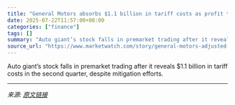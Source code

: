 ```yaml
---
title: "General Motors absorbs $1.1 billion in tariff costs as profit tops estimates"
date: 2025-07-22T11:57:00+08:00
categories: ["finance"]
tags: []
summary: "Auto giant’s stock falls in premarket trading after it reveals $1.1 billion in tariff costs in the second quarter, despite mitigation efforts."
source_url: "https://www.marketwatch.com/story/general-motors-adjusted-q2-profit-tops-estimates-as-revenue-falls-7f5f65d4?mod=mw_rss_topstories"
---
```


Auto giant’s stock falls in premarket trading after it reveals $1.1 billion in tariff costs in the second quarter, despite mitigation efforts.

---

*来源: [原文链接](https://www.marketwatch.com/story/general-motors-adjusted-q2-profit-tops-estimates-as-revenue-falls-7f5f65d4?mod=mw_rss_topstories)*

